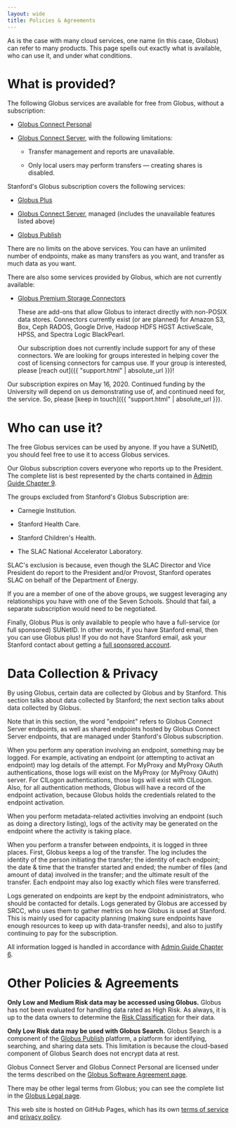 ```yaml
---
layout: wide
title: Policies & Agreements
---
```


<div class="well">
As is the case with many cloud services, one name (in this case, Globus) can
refer to many products.  This page spells out exactly what is available, who
can use it, and under what conditions.
</div>

# What is provided?

The following Globus services are available for free from Globus, without a
subscription:

* [Globus Connect Personal](https://www.globus.org/globus-connect-personal)

* [Globus Connect Server](https://www.globus.org/globus-connect-server),
  with the following limitations:

  * Transfer management and reports are unavailable.

  * Only local users may perform transfers — creating shares is disabled.

Stanford's Globus subscription covers the following services:

* [Globus Plus](https://www.globus.org/researchers/plus-plans)

* [Globus Connect Server](https://www.globus.org/globus-connect-server),
  managed (includes the unavailable features listed above)

* [Globus Publish](https://www.globus.org/data-sharing)

There are no limits on the above services.  You can have an unlimited number of
endpoints, make as many transfers as you want, and transfer as much data as you
want.

There are also some services provided by Globus, which are not currently
available:

* [Globus Premium Storage Connectors](https://www.globus.org/connectors)

  These are add-ons that allow Globus to interact directly with non-POSIX
  data stores.  Connectors currently exist (or are planned) for Amazon S3, Box,
  Ceph RADOS, Google Drive, Hadoop HDFS HGST ActiveScale, HPSS, and Spectra
  Logic BlackPearl.

  Our subscription does not currently include support for any of these
  connectors.  We are looking for groups interested in helping cover the cost
  of licensing connectors for campus use.  If your group is interested, please
  [reach out]({{ "support.html" | absolute_url }})!

Our subscription expires on May 16, 2020.  Continued funding by the University
will depend on us demonstrating use of, and continued need for, the service.
So, please [keep in touch]({{ "support.html" | absolute_url }}).

# Who can use it?

The free Globus services can be used by anyone.  If you have a SUNetID, you
should feel free to use it to access Globus services.

Our Globus subscription covers everyone who reports up to the President.  The
complete list is best represented by the charts contained in [Admin Guide
Chapter 9](https://adminguide.stanford.edu/chapter-9).

The groups excluded from Stanford's Globus Subscription are:

* Carnegie Institution.

* Stanford Health Care.

* Stanford Children's Health.

* The SLAC National Accelerator Laboratory.

SLAC's exclusion is because, even though the SLAC Director and Vice President
do report to the President and/or Provost, Stanford operates SLAC on behalf
of the Department of Energy.

If you are a member of one of the above groups, we suggest leveraging any
relationships you have with one of the Seven Schools.  Should that fail, a
separate subscription would need to be negotiated.

Finally, Globus Plus is only available to people who have a full-service (or
full sponsored) SUNetID.  In other words, if you have Stanford email, then you
can use Globus plus!   If you do not have Stanford email, ask your Stanford
contact about getting a [full sponsored
account](https://uit.stanford.edu/service/sponsorship/sponsoredservices).

# Data Collection & Privacy

By using Globus, certain data are collected by Globus and by Stanford.  This
section talks about data collected by Stanford; the next section talks about
data collected by Globus.

Note that in this section, the word "endpoint" refers to Globus Connect Server
endpoints, as well as shared endpoints hosted by Globus Connect Server
endpoints, that are managed under Stanford's Globus subscription.

When you perform any operation involving an endpoint, something may be logged.
For example, activating an endpoint (or attempting to activat an endpoint) may
log details of the attempt.  For MyProxy and MyProxy OAuth authentications,
those logs will exist on the MyProxy (or MyProxy OAuth) server.  For CILogon
authentications, those logs will exist with CILogon.  Also, for all
authentication methods, Globus will have a record of the endpoint activation,
because Globus holds the credentials related to the endpoint activation.

When you perform metadata-related activities involving an endpoint (such as
doing a directory listing), logs of the activity may be generated on the
endpoint where the activity is taking place.

When you perform a transfer between endpoints, it is logged in three places.
First, Globus keeps a log of the transfer.  The log includes the identity of
the person initiating the transfer; the identity of each endpoint; the date &
time that the transfer started and ended; the number of files (and amount of
data) involved in the transfer; and the ultimate result of the transfer.  Each
endpoint may also log exactly which files were transferred.

Logs generated on endpoints are kept by the endpoint administrators, who should
be contacted for details.  Logs generated by Globus are accessed by SRCC, who
uses them to gather metrics on how Globus is used at Stanford.  This is mainly
used for capacity planning (making sure endpoints have enough resources to keep
up with data-transfer needs), and also to justify continuing to pay for the
subscription.

All information logged is handled in accordance with [Admin Guide Chapter
6](https://adminguide.stanford.edu/chapter-6).

# Other Policies & Agreements

**Only Low and Medium Risk data may be accessed using Globus.**  Globus has not
been evaluated for handling data rated as High Risk.  As always, it is up to
the data owners to determine the [Risk
Classification](http://dataclass.stanford.edu/) for their data. 

**Only Low Risk data may be used with Globus Search.**  Globus Search is a
component of the [Globus Publish](https://publish.globus.org) platform, a
platform for identifying, searching, and sharing data sets.  This limitation is
because the cloud-based component of Globus Search does not encrypt data at
rest.

Globus Connect Server and Globus Connect Personal are licensed under the terms
described on the [Globus Software Agreement
page](https://www.globus.org/legal/software-license).

There may be other legal terms from Globus; you can see the complete list in
the [Globus Legal page](https://www.globus.org/legal).

This web site is hosted on GitHub Pages, which has its own [terms of
service](https://help.github.com/articles/github-terms-of-service/) and
[privacy policy](https://help.github.com/articles/github-privacy-statement/).
